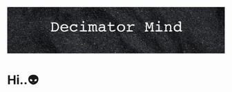 <img src = https://github.com/PranjalBhardwaj11/PranjalBhardwaj11/blob/master/black-textile-952670-2.jpg>

# Hi..:alien:
